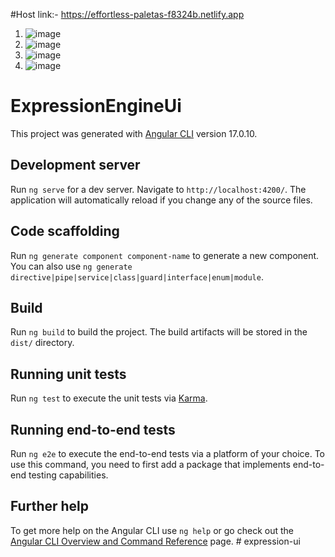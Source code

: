 #Host link:- https://effortless-paletas-f8324b.netlify.app

1) ![image](https://github.com/vermakhushbu723/expression-ui/assets/116518735/1a02b815-8414-4849-be40-e4a0b4f4fb8f)
2) ![image](https://github.com/vermakhushbu723/expression-ui/assets/116518735/9c022d3c-e485-49ca-8df4-46de97b7f176)
3) ![image](https://github.com/vermakhushbu723/expression-ui/assets/116518735/097f95f7-93ef-47e0-ab1b-bdbeba92948c)
4) ![image](https://github.com/vermakhushbu723/expression-ui/assets/116518735/4d177c13-c72a-4fa9-bf12-b845bcfa8f7b)




# ExpressionEngineUi

This project was generated with [Angular CLI](https://github.com/angular/angular-cli) version 17.0.10.

## Development server

Run `ng serve` for a dev server. Navigate to `http://localhost:4200/`. The application will automatically reload if you change any of the source files.

## Code scaffolding

Run `ng generate component component-name` to generate a new component. You can also use `ng generate directive|pipe|service|class|guard|interface|enum|module`.

## Build

Run `ng build` to build the project. The build artifacts will be stored in the `dist/` directory.

## Running unit tests

Run `ng test` to execute the unit tests via [Karma](https://karma-runner.github.io).

## Running end-to-end tests

Run `ng e2e` to execute the end-to-end tests via a platform of your choice. To use this command, you need to first add a package that implements end-to-end testing capabilities.

## Further help

To get more help on the Angular CLI use `ng help` or go check out the [Angular CLI Overview and Command Reference](https://angular.io/cli) page.
#   e x p r e s s i o n - u i 
 
 

